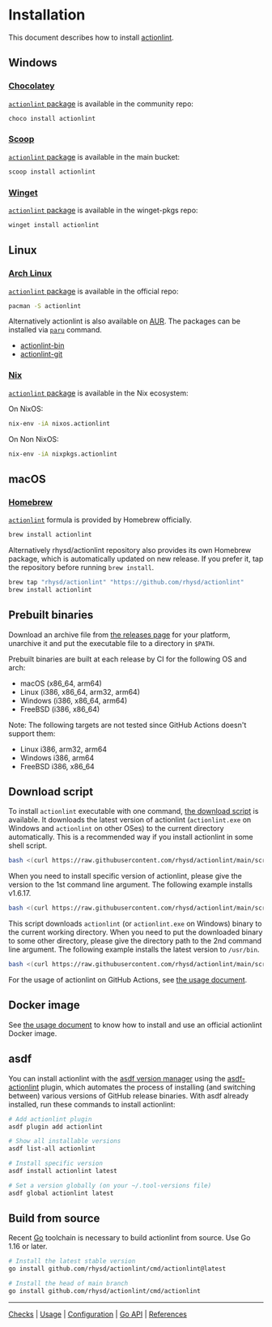 Installation
============

This document describes how to install [actionlint](../docs).

## Windows

### [Chocolatey](https://chocolatey.org/)

[`actionlint` package][chocolatey] is available in the community repo:

```powershell
choco install actionlint
```

### [Scoop](https://scoop.sh/)

[`actionlint` package][scoop] is available in the main bucket:

```powershell
scoop install actionlint
```

### [Winget](https://learn.microsoft.com/en-us/windows/package-manager/)

[`actionlint` package][winget] is available in the winget-pkgs repo:

```powershell
winget install actionlint
```

## Linux

### [Arch Linux](https://archlinux.org/)

[`actionlint` package][archlinux] is available in the official repo:

```sh
pacman -S actionlint
```

Alternatively actionlint is also available on [AUR][aur]. The packages can be installed via [`paru`][paru] command.

- [actionlint-bin][aur-bin]
- [actionlint-git][aur-git]

### [Nix](https://nixos.wiki/)

[`actionlint` package][nixpkgs] is available in the Nix ecosystem:

On NixOS:

```sh
nix-env -iA nixos.actionlint
```

On Non NixOS:

```sh
nix-env -iA nixpkgs.actionlint
```

## macOS

### [Homebrew][homebrew]

[`actionlint`][formula] formula is provided by Homebrew officially.

```sh
brew install actionlint
```

Alternatively rhysd/actionlint repository also provides its own Homebrew package, which is automatically updated on new release.
If you prefer it, tap the repository before running `brew install`.

```sh
brew tap "rhysd/actionlint" "https://github.com/rhysd/actionlint"
brew install actionlint
```

## Prebuilt binaries

Download an archive file from [the releases page][releases] for your platform, unarchive it and put the executable file to a
directory in `$PATH`.

Prebuilt binaries are built at each release by CI for the following OS and arch:

- macOS (x86_64, arm64)
- Linux (i386, x86_64, arm32, arm64)
- Windows (i386, x86_64, arm64)
- FreeBSD (i386, x86_64)

Note: The following targets are not tested since GitHub Actions doesn't support them:

- Linux i386, arm32, arm64
- Windows i386, arm64
- FreeBSD i386, x86_64

<a name="download-script"></a>
## Download script

To install `actionlint` executable with one command, [the download script](../scripts/download-actionlint.bash) is available.
It downloads the latest version of actionlint (`actionlint.exe` on Windows and `actionlint` on other OSes) to the current
directory automatically. This is a recommended way if you install actionlint in some shell script.

```sh
bash <(curl https://raw.githubusercontent.com/rhysd/actionlint/main/scripts/download-actionlint.bash)
```

When you need to install specific version of actionlint, please give the version to the 1st command line argument. The following
example installs v1.6.17.

```sh
bash <(curl https://raw.githubusercontent.com/rhysd/actionlint/main/scripts/download-actionlint.bash) 1.6.17
```

This script downloads `actionlint` (or `actionlint.exe` on Windows) binary to the current working directory. When you need to put
the downloaded binary to some other directory, please give the directory path to the 2nd command line argument. The following
example installs the latest version to `/usr/bin`.

```sh
bash <(curl https://raw.githubusercontent.com/rhysd/actionlint/main/scripts/download-actionlint.bash) latest /usr/bin
```

For the usage of actionlint on GitHub Actions, see [the usage document](usage.md#on-github-actions).

## Docker image

See [the usage document](./usage.md#docker) to know how to install and use an official actionlint Docker image.

## asdf

You can install actionlint with the [asdf version manager][asdf] using the [asdf-actionlint][asdf-plugin] plugin, which
automates the process of installing (and switching between) various versions of GitHub release binaries. With asdf already
installed, run these commands to install actionlint:

```bash
# Add actionlint plugin
asdf plugin add actionlint

# Show all installable versions
asdf list-all actionlint

# Install specific version
asdf install actionlint latest

# Set a version globally (on your ~/.tool-versions file)
asdf global actionlint latest
```

## Build from source

Recent [Go][] toolchain is necessary to build actionlint from source. Use Go 1.16 or later.

```sh
# Install the latest stable version
go install github.com/rhysd/actionlint/cmd/actionlint@latest

# Install the head of main branch
go install github.com/rhysd/actionlint/cmd/actionlint
```

---

[Checks](checks.md) | [Usage](usage.md) | [Configuration](config.md) | [Go API](api.md) | [References](reference.md)

[formula]: https://formulae.brew.sh/formula/actionlint
[homebrew]: https://brew.sh/
[releases]: https://github.com/rhysd/actionlint/releases
[Go]: https://golang.org/
[asdf]: https://asdf-vm.com/
[asdf-plugin]: https://github.com/crazy-matt/asdf-actionlint
[chocolatey]: https://community.chocolatey.org/packages/actionlint
[scoop]: https://scoop.sh/#/apps?q=actionlint&s=0&d=1&o=true
[winget]: https://github.com/microsoft/winget-pkgs/tree/master/manifests/r/rhysd/actionlint
[archlinux]: https://archlinux.org/packages/extra/x86_64/actionlint/
[aur]: https://aur.archlinux.org/
[paru]: https://github.com/Morganamilo/paru
[aur-bin]: https://aur.archlinux.org/packages/actionlint-bin
[aur-git]: https://aur.archlinux.org/packages/actionlint-git
[nixpkgs]: https://github.com/NixOS/nixpkgs/blob/master/pkgs/development/tools/analysis/actionlint/default.nix
